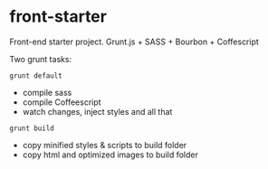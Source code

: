 front-starter
=============

Front-end starter project. Grunt.js + SASS + Bourbon + Coffescript

Two grunt tasks:

`grunt default`

- compile sass
- compile Coffeescript
- watch changes, inject styles and all that

`grunt build`

- copy minified styles & scripts to build folder
- copy html and optimized images to build folder

